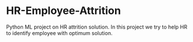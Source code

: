# HR-Employee-Attrition
Python ML project on HR attrition solution. In this project we try to help HR to identify employee with optimum solution.
